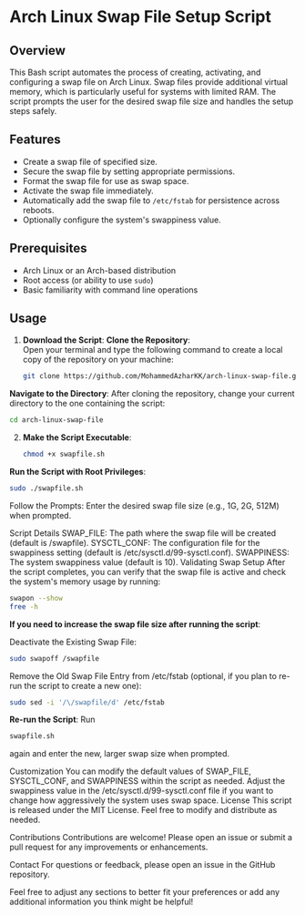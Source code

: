 # Arch Linux Swap File Setup Script

## Overview

This Bash script automates the process of creating, activating, and configuring a swap file on Arch Linux. Swap files provide additional virtual memory, which is particularly useful for systems with limited RAM. The script prompts the user for the desired swap file size and handles the setup steps safely.

## Features

- Create a swap file of specified size.
- Secure the swap file by setting appropriate permissions.
- Format the swap file for use as swap space.
- Activate the swap file immediately.
- Automatically add the swap file to `/etc/fstab` for persistence across reboots.
- Optionally configure the system's swappiness value.

## Prerequisites

- Arch Linux or an Arch-based distribution
- Root access (or ability to use `sudo`)
- Basic familiarity with command line operations

## Usage

1. **Download the Script**:
 **Clone the Repository**:  
   Open your terminal and type the following command to create a local copy of the repository on your machine:
   ```bash
   git clone https://github.com/MohammedAzharKK/arch-linux-swap-file.git
   ```

**Navigate to the Directory**:
After cloning the repository, change your current directory to the one containing the script:
```bash
cd arch-linux-swap-file
```

2. **Make the Script Executable**:
   ```bash
   chmod +x swapfile.sh
   ```
**Run the Script with Root Privileges**:

```bash
sudo ./swapfile.sh
```
Follow the Prompts: Enter the desired swap file size (e.g., 1G, 2G, 512M) when prompted.

Script Details
SWAP_FILE: The path where the swap file will be created (default is /swapfile).
SYSCTL_CONF: The configuration file for the swappiness setting (default is /etc/sysctl.d/99-sysctl.conf).
SWAPPINESS: The system swappiness value (default is 10).
Validating Swap Setup
After the script completes, you can verify that the swap file is active and check the system's memory usage by running:

```bash
swapon --show
free -h
```
**If you need to increase the swap file size after running the script**:

Deactivate the Existing Swap File:

```bash
sudo swapoff /swapfile
```
Remove the Old Swap File Entry from /etc/fstab (optional, if you plan to re-run the script to create a new one):

```bash
sudo sed -i '/\/swapfile/d' /etc/fstab
```
**Re-run the Script**: 
Run
```bash
swapfile.sh
``` 
again and enter the new, larger swap size when prompted.



Customization
You can modify the default values of SWAP_FILE, SYSCTL_CONF, and SWAPPINESS within the script as needed.
Adjust the swappiness value in the /etc/sysctl.d/99-sysctl.conf file if you want to change how aggressively the system uses swap space.
License
This script is released under the MIT License. Feel free to modify and distribute as needed.

Contributions
Contributions are welcome! Please open an issue or submit a pull request for any improvements or enhancements.

Contact
For questions or feedback, please open an issue in the GitHub repository.

Feel free to adjust any sections to better fit your preferences or add any additional information you think might be helpful!

